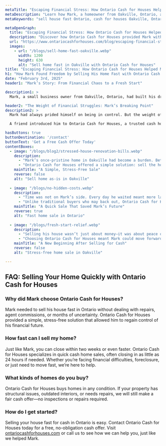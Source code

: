 ```yaml
---
metaTitle: "Escaping Financial Stress: How Ontario Cash for Houses Helped Mark Sell Fast | Ontario Cash for Houses"
metaDescription: "Learn how Mark, a homeowner from Oakville, Ontario, avoided foreclosure and financial ruin by selling his home quickly for cash with Ontario Cash for Houses."
metaKeywords: "sell house fast Ontario, cash for houses Oakville, Ontario real estate solutions, sell home as-is, fast home sale Ontario, Ontario Cash for Houses"

metaOpenGraph:
  title: "Escaping Financial Stress: How Ontario Cash for Houses Helped Mark Sell Fast"
  description: "Discover how Ontario Cash for Houses provided Mark with a stress-free solution to sell his home quickly, allowing him to regain control of his life."
  url: "https://www.ontariocashforhouses.com/blog/escaping-financial-stress"
  images:
    - url: "/blogs/sell-home-fast-oakville.webp"
      width: 1200
      height: 630
      alt: "Sell home fast in Oakville with Ontario Cash for Houses"
title: "Escaping Financial Stress: How Ontario Cash for Houses Helped Mark Sell Fast"
h1: "How Mark Found Freedom by Selling His Home Fast with Ontario Cash for Houses"
date: "February 3rd, 2025"
header1: "Mark’s Story: From Financial Chaos to a Fresh Start"

description1: >
  Mark, a small business owner from Oakville, Ontario, had built his dream home during a time of prosperity. But as business slowed and debts piled up, the once-beautiful home became a source of stress. Struggling to keep up with mortgage payments, maintenance costs, and property taxes, Mark knew he had to make a bold decision. Ontario Cash for Houses provided him with a way out—fast cash for his house, no delays, no hassle. 

header2: "The Weight of Financial Struggles: Mark’s Breaking Point"
description2: >
  Mark had always prided himself on being in control. But the weight of financial burdens made him feel trapped. With foreclosure looming and calls from creditors increasing, he knew he had to act before it was too late. Listing the home traditionally would take months—time he simply didn’t have. 

  A friend introduced him to Ontario Cash for Houses, a trusted cash home buyer in Ontario that specialized in helping homeowners sell their houses fast. Mark reached out, and within hours, he had a fair cash offer with no obligations.

hasButtons: true
buttonDestination: '/contact'
buttonText: 'Get a Free Cash Offer Today'
contentBoxes:
  - image: "/blogs/blog2/stressed-house-renovation-bills.webp"
    description: 
      - "Mark’s once-pristine home in Oakville had become a burden. Between the leaking roof, outdated interiors, and the overwhelming cost of repairs, he felt stuck. Selling traditionally would require thousands in renovations—money he didn’t have."
      - "Ontario Cash for Houses offered a simple solution: sell the house as-is for a fair cash offer. No repairs, no staging, no waiting. In less than two weeks, Mark had the money in hand and was free from financial stress."
    mainTitle: "A Simple, Stress-Free Sale"
    reverse: false
    alt: "Sell home as-is in Oakville"
    
  - image: "/blogs/no-hidden-costs.webp"
    description: 
      - "Time was not on Mark’s side. Every day he waited meant more late fees, more stress, and a greater risk of foreclosure. Ontario Cash for Houses moved fast, closing the sale in just 12 days."
      - "Unlike traditional buyers who may back out, Ontario Cash for Houses guaranteed the sale with a straightforward, no-hidden-fees process. Mark walked away with a fair cash price and a chance to rebuild his future."
    mainTitle: "A Quick Sale That Saved Mark’s Future"
    reverse: true
    alt: "Fast home sale in Ontario"
    
  - image: "/blogs/fresh-start-relief.webp"
    description: 
      - "Selling his house wasn’t just about money—it was about peace of mind. With his debts settled and a fresh start ahead, Mark relocated to a smaller, more manageable home that suited his new lifestyle."
      - "Choosing Ontario Cash for Houses meant Mark could move forward without regret, proving that sometimes, the smartest move is letting go and starting fresh."
    mainTitle: "A New Beginning After Selling for Cash"
    reverse: false
    alt: "Stress-free home sale in Oakville"

---
```


## **FAQ: Selling Your Home Quickly with Ontario Cash for Houses**

### **Why did Mark choose Ontario Cash for Houses?**
Mark needed to sell his house fast in Ontario without dealing with repairs, agent commissions, or months of uncertainty. Ontario Cash for Houses provided a simple, stress-free solution that allowed him to regain control of his financial future.

### **How fast can I sell my home?**
Just like Mark, you can close within two weeks or even faster. Ontario Cash for Houses specializes in quick cash home sales, often closing in as little as 24 hours if needed. Whether you’re facing financial difficulties, foreclosure, or just need to move fast, we’re here to help.

### **What kinds of homes do you buy?**
Ontario Cash for Houses buys homes in any condition. If your property has structural issues, outdated interiors, or needs repairs, we will still make a fair cash offer—no inspections or repairs required.

### **How do I get started?**
Selling your house fast for cash in Ontario is easy. Contact Ontario Cash for Houses today for a free, no-obligation cash offer. Visit [ontariocashforhouses.com](https://www.ontariocashforhouses.com) or call us to see how we can help you, just like we helped Mark.
